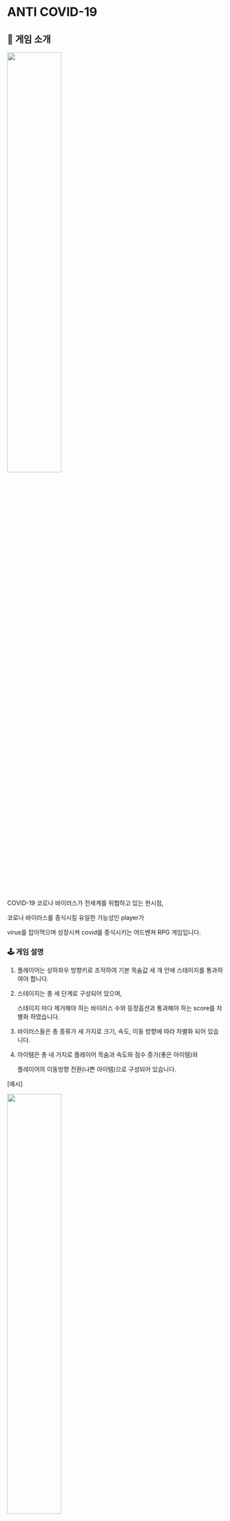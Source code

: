 # ANTI COVID-19


## 🦠 게임 소개

<img width="50%"  src="https://user-images.githubusercontent.com/76391160/196344178-c021ab22-a805-44fc-95be-62f959a1538f.png">

COVID-19 코로나 바이러스가 전세계를 위협하고 있는 현시점, 

코로나 바이러스를 종식시킬 유일한 가능성인 player가

virus를 잡아먹으며 성장시켜 covid를 종식시키는 어드벤쳐 RPG 게임입니다.  

### 🕹 게임 설명

1. 플레이어는 상하좌우 방향키로 조작하여 기본 목숨값 세 개 안에 스테이지를 통과하여야 합니다.

2. 스테이지는 총 세 단계로 구성되어 있으며,  

   스테이지 마다 제거해야 하는 바이러스 수와 등장옵션과 통과해야 하는 score를 차별화 하였습니다.

3. 바이러스들은 총 종류가 세 가지로 크기, 속도, 이동 방향에 따라 차별화 되어 있습니다.

4. 아이템은 총 네 가지로 플레이어 목숨과 속도와 점수 증가(좋은 아이템)와 
   
   플레이어의 이동방향 전환(나쁜 아이템)으로 구성되어 있습니다.
   
   
   

[예시]

<img width="50%" src="https://user-images.githubusercontent.com/76391160/196344437-594d2884-afa6-4f09-b425-02bca1110d9d.png">

<img width="50%" src="https://user-images.githubusercontent.com/76391160/196344541-1c5a99a5-fb91-41ad-8275-790c48a263d6.png">


### 👾 게임 컴포넌트 구성

<img width="50%" src="https://user-images.githubusercontent.com/76391160/196344854-e6b24fa3-c592-4d39-add4-7c7385e1c041.png">






